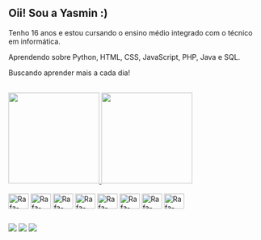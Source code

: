 ## Oii! Sou a Yasmin :)

<p>Tenho 16 anos e estou cursando o ensino médio integrado com o técnico em informática.</p>
<p>Aprendendo sobre Python, HTML, CSS, JavaScript, PHP, Java e SQL.</p>
<p>Buscando aprender mais a cada dia!</p>

</br>

<div>
  <a href="https://github.com/YasminFerrariDias">
  <img height="180cm" src="https://github-readme-stats.vercel.app/api?username=YasminFerrariDias&theme=tokyonight&show_icons=true">
  <img height="180cm" src="https://github-readme-stats.vercel.app/api/top-langs/?username=YasminFerrariDias&layout=compact&langs_count=16&theme=tokyonight">
  </a>
</div>

</br>

<div style="display: inline-block">
  <img align="center" alt="Rafa-Python" height="30" width="40" src="https://cdn.jsdelivr.net/gh/devicons/devicon@latest/icons/azuresqldatabase/azuresqldatabase-original.svg" /> 
  <img align="center" alt="Rafa-Python" height="30" width="40" src="https://cdn.jsdelivr.net/gh/devicons/devicon@latest/icons/csharp/csharp-original.svg" />
  <img align="center" alt="Rafa-Python" height="30" width="40" src="https://cdn.jsdelivr.net/gh/devicons/devicon@latest/icons/java/java-original.svg" />
  <img align="center" alt="Rafa-Python" height="30" width="40" src="https://cdn.jsdelivr.net/gh/devicons/devicon@latest/icons/php/php-original.svg" />
  <img align="center" alt="Rafa-Python" height="30" width="40" src="https://cdn.jsdelivr.net/gh/devicons/devicon@latest/icons/python/python-original.svg" />
  <img align="center" alt="Rafa-Python" height="30" width="40" src="https://cdn.jsdelivr.net/gh/devicons/devicon@latest/icons/javascript/javascript-original.svg" />
  <img align="center" alt="Rafa-Python" height="30" width="40" src="https://cdn.jsdelivr.net/gh/devicons/devicon@latest/icons/html5/html5-original.svg" />
  <img align="center" alt="Rafa-Python" height="30" width="40" src="https://cdn.jsdelivr.net/gh/devicons/devicon@latest/icons/css3/css3-original.svg" />
</div>
  
  ##

<div> 
  <a href="https://www.instagram.com/yasmin_ferrari_dias" target="_blank"><img src="https://img.shields.io/badge/-Instagram-%23E4405F?style=for-the-badge&logo=instagram&logoColor=white" target="_blank"></a> 	
  <a href = "mailto:yasminferraridias@gmail.com"><img src="https://img.shields.io/badge/-Gmail-%23333?style=for-the-badge&logo=gmail&logoColor=white" target="_blank"></a>
  <a href="https://www.linkedin.com/in/yasmin-ferrari-dias-806250287/" target="_blank"><img src="https://img.shields.io/badge/-LinkedIn-%230077B5?style=for-the-badge&logo=linkedin&logoColor=white" target="_blank"></a>
</div>
